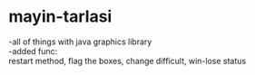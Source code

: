 # mayin-tarlasi  
-all of things with java graphics library  
-added func:  
 restart method, flag the boxes, change difficult, win-lose status  
